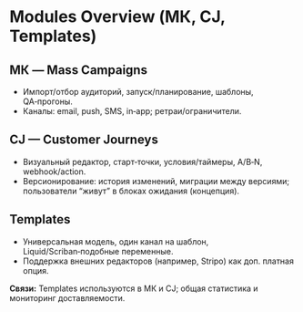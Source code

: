 # Modules Overview (МК, CJ, Templates)

## МК — Mass Campaigns
- Импорт/отбор аудиторий, запуск/планирование, шаблоны, QA‑прогоны.
- Каналы: email, push, SMS, in‑app; ретраи/ограничители.

## CJ — Customer Journeys
- Визуальный редактор, старт‑точки, условия/таймеры, A/B‑N, webhook/action.
- Версионирование: история изменений, миграции между версиями; пользователи “живут” в блоках ожидания (концепция).

## Templates
- Универсальная модель, один канал на шаблон, Liquid/Scriban‑подобные переменные.
- Поддержка внешних редакторов (например, Stripo) как доп. платная опция.

**Связи:** Templates используются в МК и CJ; общая статистика и мониторинг доставляемости.
